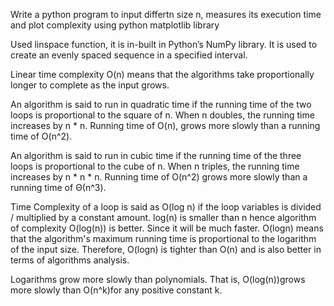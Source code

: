 Write a python program to input differtn size n, measures its execution time and plot complexity using python matplotlib library

Used linspace function, it  is in-built in Python’s NumPy library. It is used to create an evenly spaced sequence in a specified interval.

Linear time complexity O(n) means that the algorithms take proportionally longer to complete as the input grows.

An algorithm is said to run in quadratic time if the running time of the two loops is proportional to the square of n. When n doubles, the running time increases by n * n. 
Running time of O(n), grows more slowly than a running time of O(n^2).

An algorithm is said to run in cubic time if the running time of the three loops is proportional to the cube of n. When n triples, the running time increases by n * n * n. 
Running time of O(n^2) grows more slowly than a running time of Θ(n^3).

Time Complexity of a loop is said as O(log n) if the loop variables is divided / multiplied by a constant amount. log(n) is smaller than n hence algorithm of complexity O(log(n)) is better. 
Since it will be much faster. O(logn) means that the algorithm's maximum running time is proportional to the logarithm of the input size.
Therefore, O(logn) is tighter than O(n) and is also better in terms of algorithms analysis.

Logarithms grow more slowly than polynomials. That is, O(log(n))grows more slowly than O(n^k)for any positive constant k.
